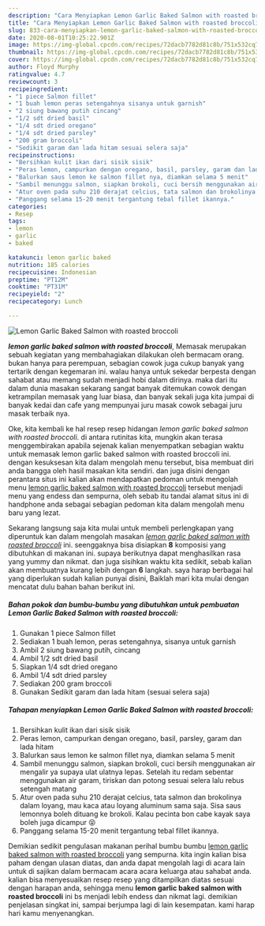 ```yaml
---
description: "Cara Menyiapkan Lemon Garlic Baked Salmon with roasted broccoli yang nikmat"
title: "Cara Menyiapkan Lemon Garlic Baked Salmon with roasted broccoli yang nikmat"
slug: 833-cara-menyiapkan-lemon-garlic-baked-salmon-with-roasted-broccoli-yang-nikmat
date: 2020-08-01T10:25:22.901Z
image: https://img-global.cpcdn.com/recipes/72dacb7782d81c8b/751x532cq70/lemon-garlic-baked-salmon-with-roasted-broccoli-foto-resep-utama.jpg
thumbnail: https://img-global.cpcdn.com/recipes/72dacb7782d81c8b/751x532cq70/lemon-garlic-baked-salmon-with-roasted-broccoli-foto-resep-utama.jpg
cover: https://img-global.cpcdn.com/recipes/72dacb7782d81c8b/751x532cq70/lemon-garlic-baked-salmon-with-roasted-broccoli-foto-resep-utama.jpg
author: Floyd Murphy
ratingvalue: 4.7
reviewcount: 3
recipeingredient:
- "1 piece Salmon fillet"
- "1 buah lemon peras setengahnya sisanya untuk garnish"
- "2 siung bawang putih cincang"
- "1/2 sdt dried basil"
- "1/4 sdt dried oregano"
- "1/4 sdt dried parsley"
- "200 gram broccoli"
- "Sedikit garam dan lada hitam sesuai selera saja"
recipeinstructions:
- "Bersihkan kulit ikan dari sisik sisik"
- "Peras lemon, campurkan dengan oregano, basil, parsley, garam dan lada hitam"
- "Balurkan saus lemon ke salmon fillet nya, diamkan selama 5 menit"
- "Sambil menunggu salmon, siapkan brokoli, cuci bersih menggunakan air mengalir ya supaya ulat ulatnya lepas. Setelah itu redam sebentar menggunakan air garam, tiriskan dan potong sesuai selera lalu rebus setengah matang"
- "Atur oven pada suhu 210 derajat celcius, tata salmon dan brokolinya dalam loyang, mau kaca atau loyang aluminum sama saja. Sisa saus lemonnya boleh dituang ke brokoli. Kalau pecinta bon cabe kayak saya boleh juga dicampur 😝"
- "Panggang selama 15-20 menit tergantung tebal fillet ikannya."
categories:
- Resep
tags:
- lemon
- garlic
- baked

katakunci: lemon garlic baked 
nutrition: 185 calories
recipecuisine: Indonesian
preptime: "PT12M"
cooktime: "PT31M"
recipeyield: "2"
recipecategory: Lunch

---
```



![Lemon Garlic Baked Salmon with roasted broccoli](https://img-global.cpcdn.com/recipes/72dacb7782d81c8b/751x532cq70/lemon-garlic-baked-salmon-with-roasted-broccoli-foto-resep-utama.jpg)

<b><i>lemon garlic baked salmon with roasted broccoli</i></b>, Memasak merupakan sebuah kegiatan yang membahagiakan dilakukan oleh bermacam orang. bukan hanya para perempuan, sebagian cowok juga cukup banyak yang tertarik dengan kegemaran ini. walau hanya untuk sekedar berpesta dengan sahabat atau memang sudah menjadi hobi dalam dirinya. maka dari itu dalam dunia masakan sekarang sangat banyak ditemukan cowok dengan ketrampilan memasak yang luar biasa, dan banyak sekali juga kita jumpai di banyak kedai dan cafe yang mempunyai juru masak cowok sebagai juru masak terbaik nya.



Oke, kita kembali ke hal resep resep hidangan <i>lemon garlic baked salmon with roasted broccoli</i>. di antara rutinitas kita, mungkin akan terasa menggembirakan apabila sejenak kalian menyempatkan sebagian waktu untuk memasak lemon garlic baked salmon with roasted broccoli ini. dengan kesuksesan kita dalam mengolah menu tersebut, bisa membuat diri anda bangga oleh hasil masakan kita sendiri. dan juga disini dengan perantara situs ini kalian akan mendapatkan pedoman untuk mengolah menu <u>lemon garlic baked salmon with roasted broccoli</u> tersebut menjadi menu yang endess dan sempurna, oleh sebab itu tandai alamat situs ini di handphone anda sebagai sebagian pedoman kita dalam mengolah menu baru yang lezat.


Sekarang langsung saja kita mulai untuk membeli perlengkapan yang diperuntuk kan dalam mengolah masakan <u><i>lemon garlic baked salmon with roasted broccoli</i></u> ini. seenggaknya bisa disiapkan <b>8</b> komposisi yang dibutuhkan di makanan ini. supaya berikutnya dapat menghasilkan rasa yang yummy dan nikmat. dan juga sisihkan waktu kita sedikit, sebab kalian akan membuatnya kurang lebih dengan <b>6</b> langkah. saya harap berbagai hal yang diperlukan sudah kalian punyai disini, Baiklah mari kita mulai dengan mencatat dulu bahan bahan berikut ini.

<!--inarticleads1-->

##### Bahan pokok dan bumbu-bumbu yang dibutuhkan untuk pembuatan Lemon Garlic Baked Salmon with roasted broccoli:

1. Gunakan 1 piece Salmon fillet
1. Sediakan 1 buah lemon, peras setengahnya, sisanya untuk garnish
1. Ambil 2 siung bawang putih, cincang
1. Ambil 1/2 sdt dried basil
1. Siapkan 1/4 sdt dried oregano
1. Ambil 1/4 sdt dried parsley
1. Sediakan 200 gram broccoli
1. Gunakan Sedikit garam dan lada hitam (sesuai selera saja)




<!--inarticleads2-->

##### Tahapan menyiapkan Lemon Garlic Baked Salmon with roasted broccoli:

1. Bersihkan kulit ikan dari sisik sisik
1. Peras lemon, campurkan dengan oregano, basil, parsley, garam dan lada hitam
1. Balurkan saus lemon ke salmon fillet nya, diamkan selama 5 menit
1. Sambil menunggu salmon, siapkan brokoli, cuci bersih menggunakan air mengalir ya supaya ulat ulatnya lepas. Setelah itu redam sebentar menggunakan air garam, tiriskan dan potong sesuai selera lalu rebus setengah matang
1. Atur oven pada suhu 210 derajat celcius, tata salmon dan brokolinya dalam loyang, mau kaca atau loyang aluminum sama saja. Sisa saus lemonnya boleh dituang ke brokoli. Kalau pecinta bon cabe kayak saya boleh juga dicampur 😝
1. Panggang selama 15-20 menit tergantung tebal fillet ikannya.




Demikian sedikit pengulasan makanan perihal bumbu bumbu <u>lemon garlic baked salmon with roasted broccoli</u> yang sempurna. kita ingin kalian bisa paham dengan ulasan diatas, dan anda dapat mengolah lagi di acara lain untuk di sajikan dalam bermacam acara acara keluarga atau sahabat anda. kalian bisa menyesuaikan resep resep yang ditampilkan diatas sesuai dengan harapan anda, sehingga menu <b>lemon garlic baked salmon with roasted broccoli</b> ini bs menjadi lebih endess dan nikmat lagi. demikian penjelasan singkat ini, sampai berjumpa lagi di lain kesempatan. kami harap hari kamu menyenangkan.

